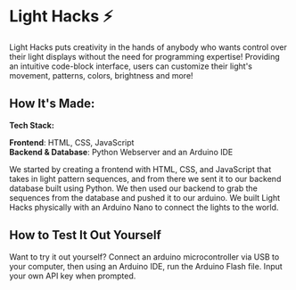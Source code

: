 # Light Hacks ⚡
Light Hacks puts creativity in the hands of anybody who wants control over their light displays without the need for programming expertise! Providing an intuitive code-block interface, users can customize their light's movement, patterns, colors, brightness and more!

## How It's Made:

**Tech Stack:** 

**Frontend**: HTML, CSS, JavaScript <br>
**Backend & Database**: Python Webserver and an Arduino IDE

We started by creating a frontend with HTML, CSS, and JavaScript that takes in light pattern sequences, and from there we sent it to our backend database built using Python. We then used our backend to grab the sequences from the database and pushed it to our arduino. We built Light Hacks physically with an Arduino Nano to connect the lights to the world. 

## How to Test It Out Yourself

Want to try it out yourself? Connect an arduino microcontroller via USB to your computer, then using an Arduino IDE, run the Arduino Flash file. Input your own API key when prompted. 
